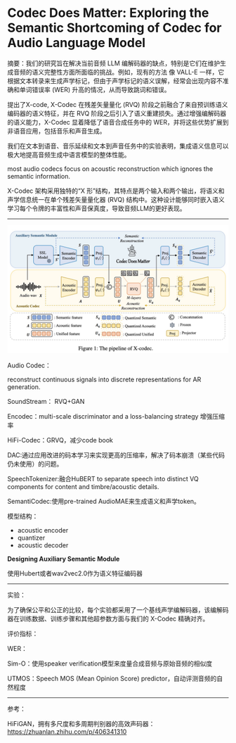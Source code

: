 # Codec Does Matter: Exploring the Semantic Shortcoming of Codec for Audio Language Model

摘要：我们的研究旨在解决当前音频 LLM 编解码器的缺点，特别是它们在维护生成音频的语义完整性方面所面临的挑战。例如，现有的方法
像 VALL-E 一样，它根据文本转录来生成声学标记，但由于声学标记的语义误解，经常会出现内容不准确和单词错误率 (WER) 升高的情况，从而导致跳词和错误。

提出了X-code, X-Codec 在残差矢量量化 (RVQ) 阶段之前融合了来自预训练语义编码器的语义特征，并在 RVQ 阶段之后引入了语义重建损失。通过增强编解码器的语义能力，X-Codec 显着降低了语音合成任务中的 WER，并将这些优势扩展到非语音应用，包括音乐和声音生成。

我们在文本到语音、音乐延续和文本到声音任务中的实验表明，集成语义信息可以极大地提高音频生成中语言模型的整体性能。

most audio codecs focus on acoustic reconstruction which ignores the semantic information.

X-Codec 架构采用独特的“X 形”结构，其特点是两个输入和两个输出，将语义和声学信息统一在单个残差矢量量化器 (RVQ) 结构中。这种设计能够同时嵌入语义学习每个令牌的丰富性和声音保真度，导致音频LLM的更好表现。

---

![image.png](assets/X_codec_framwork.png)

Audio Codec：

reconstruct continuous signals into discrete representations for AR generation.

SoundStream： RVQ+GAN

Encodec：multi-scale discriminator and a loss-balancing strategy 增强压缩率

HiFi-Codec：GRVQ，减少code book

DAC:通过应用改进的码本学习来实现更高的压缩率，解决了码本崩溃（某些代码仍未使用）的问题。

SpeechTokenizer:融合HuBERT to separate speech into distinct VQ components for content and timbre/acoustic details.

SemantiCodec:使用pre-trained AudioMAE来生成语义和声学token。

模型结构：

* acoustic encoder
* quantizer
* acoustic decoder

**Designing Auxiliary Semantic Module**

使用Hubert或者wav2vec2.0作为语义特征编码器

---

实验：

为了确保公平和公正的比较，每个实验都采用了一个基线声学编解码器，该编解码器在训练数据、训练步骤和其他超参数方面与我们的 X-Codec 精确对齐。

评价指标：

WER：

Sim-O：使用speaker verification模型来度量合成音频与原始音频的相似度

UTMOS：Speech MOS (Mean Opinion Score) predictor，自动评测音频的自然程度

---

参考：

HiFiGAN，拥有多尺度和多周期判别器的高效声码器：https://zhuanlan.zhihu.com/p/406341310

